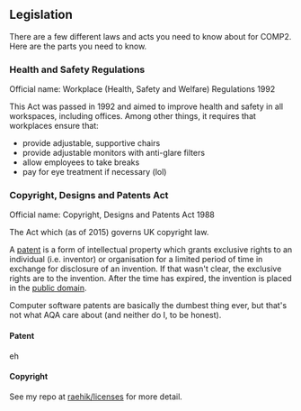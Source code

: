 Legislation
-----------

There are a few different laws and acts you need to know about for
COMP2. Here are the parts you need to know.


### Health and Safety Regulations

Official name: Workplace (Health, Safety and Welfare) Regulations 1992

This Act was passed in 1992 and aimed to improve health and safety in
all workspaces, including offices. Among other things, it requires that
workplaces ensure that:

  * provide adjustable, supportive chairs
  * provide adjustable monitors with anti-glare filters
  * allow employees to take breaks
  * pay for eye treatment if necessary (lol)


### Copyright, Designs and Patents Act

Official name: Copyright, Designs and Patents Act 1988

The Act which (as of 2015) governs UK copyright law.

A [patent](!Wikipedia) is a form of intellectual property which grants
exclusive rights to an individual (i.e. inventor) or organisation for a
limited period of time in exchange for disclosure of an invention. If
that wasn't clear, the exclusive rights are to the invention. After the
time has expired, the invention is placed in the [public
domain](!Wikipedia).

Computer software patents are basically the dumbest thing ever, but
that's not what AQA care about (and neither do I, to be honest).


#### Patent

eh


#### Copyright

See my repo at [raehik/licenses](!GitHub) for more detail.
